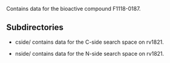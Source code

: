 Contains data for the bioactive compound F1118-0187.

## Subdirectories

- cside/ contains data for the C-side search space on rv1821.

- nside/ contains data for the N-side search space on rv1821.

